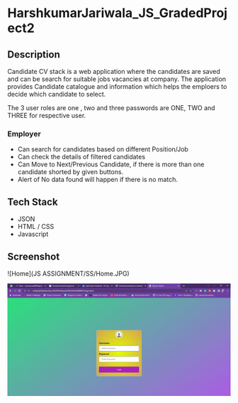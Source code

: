 # HarshkumarJariwala_JS_GradedProject2
## Description

Candidate CV stack is a web application where the candidates are saved and can be search for suitable jobs vacancies at company. The application provides Candidate catalogue and information which helps the emploers to decide which candidate to select.

The 3 user roles are one , two and three
passwords are ONE, TWO and THREE for respective user.

### Employer
* Can search for candidates based on different Position/Job
* Can check the details of filtered candidates
* Can Move to Next/Previous Candidate, if there is more than one candidate shorted by given buttons.
* Alert of No data found will happen if there is no match. 

## Tech Stack

* JSON
* HTML / CSS
* Javascript

## Screenshot 
![Home](JS ASSIGNMENT/SS/Home.JPG)

<img width="700" alt="image" src="https://github.com/Jariwalajerry007/HarshkumarJariwala_JS_GradedProject2/blob/3d3d29343612d9b614f9aafe68851e1b751f9a70/JS%20ASSIGNMENT/SS/Home.JPG">
